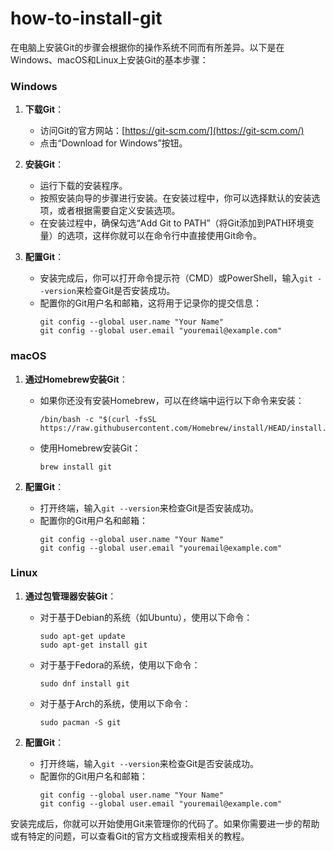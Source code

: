 # how-to-install-git
在电脑上安装Git的步骤会根据你的操作系统不同而有所差异。以下是在Windows、macOS和Linux上安装Git的基本步骤：

### Windows

1. **下载Git**：
   - 访问Git的官方网站：[https://git-scm.com/](https://git-scm.com/)
   - 点击“Download for Windows”按钮。

2. **安装Git**：
   - 运行下载的安装程序。
   - 按照安装向导的步骤进行安装。在安装过程中，你可以选择默认的安装选项，或者根据需要自定义安装选项。
   - 在安装过程中，确保勾选“Add Git to PATH”（将Git添加到PATH环境变量）的选项，这样你就可以在命令行中直接使用Git命令。

3. **配置Git**：
   - 安装完成后，你可以打开命令提示符（CMD）或PowerShell，输入`git --version`来检查Git是否安装成功。
   - 配置你的Git用户名和邮箱，这将用于记录你的提交信息：
     ```
     git config --global user.name "Your Name"
     git config --global user.email "youremail@example.com"
     ```

### macOS

1. **通过Homebrew安装Git**：
   - 如果你还没有安装Homebrew，可以在终端中运行以下命令来安装：
     ```
     /bin/bash -c "$(curl -fsSL https://raw.githubusercontent.com/Homebrew/install/HEAD/install.sh)"
     ```
   - 使用Homebrew安装Git：
     ```
     brew install git
     ```

2. **配置Git**：
   - 打开终端，输入`git --version`来检查Git是否安装成功。
   - 配置你的Git用户名和邮箱：
     ```
     git config --global user.name "Your Name"
     git config --global user.email "youremail@example.com"
     ```

### Linux

1. **通过包管理器安装Git**：
   - 对于基于Debian的系统（如Ubuntu），使用以下命令：
     ```
     sudo apt-get update
     sudo apt-get install git
     ```
   - 对于基于Fedora的系统，使用以下命令：
     ```
     sudo dnf install git
     ```
   - 对于基于Arch的系统，使用以下命令：
     ```
     sudo pacman -S git
     ```

2. **配置Git**：
   - 打开终端，输入`git --version`来检查Git是否安装成功。
   - 配置你的Git用户名和邮箱：
     ```
     git config --global user.name "Your Name"
     git config --global user.email "youremail@example.com"
     ```

安装完成后，你就可以开始使用Git来管理你的代码了。如果你需要进一步的帮助或有特定的问题，可以查看Git的官方文档或搜索相关的教程。

